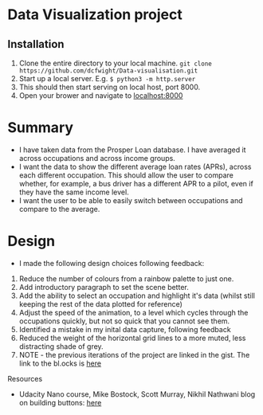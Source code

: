 # Data Visualization project

## Installation
1. Clone the entire directory to your local machine. `git clone https://github.com/dcfwight/Data-visualisation.git`
1. Start up a local server. E.g. `$ python3 -m http.server`
1. This should then start serving on local host, port 8000.
1. Open your brower and navigate to [localhost:8000](localhost:8000)

# Summary
- I have taken data from the Prosper Loan database. I have averaged it across occupations and across income groups.
- I want the data to show the different average loan rates (APRs), across each different occupation. This should allow the user to compare whether, for example, a bus driver has a different APR to a pilot, even if they have the same income level.
- I want the user to be able to easily switch between occupations and compare to the average.

# Design
- I made the following design choices following feedback:
1. Reduce the number of colours from a rainbow palette to just one.
1. Add introductory paragraph to set the scene better.
1. Add the ability to select an occupation and highlight it's data (whilst still keeping the rest of the data plotted for reference)
1. Adjust the speed of the animation, to a level which cycles through the occupations quickly, but not so quick that you cannot see them.
1. Identified a mistake in my inital data capture, following feedback
1. Reduced the weight of the horizontal grid lines to a more muted, less distracting shade of grey.
1. NOTE - the previous iterations of the project are linked in the gist. The link to the bl.ocks is [here](http://bl.ocks.org/dcfwight/e8a7e35d8b5c485b844d)

Resources
- Udacity Nano course, Mike Bostock, Scott Murray, Nikhil Nathwani blog on building buttons: [here](http://www.nikhil-nathwani.com/blog/posts/radio/radio.html)
